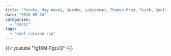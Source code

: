 ```yaml
---
title: "Porchy, May Wave$, Jeembo, Loqiemean, Thomas Mraz, Tveth, Souloud, Markul, Oxxxymiron - Konstrukt"
date: "2018-09-24"
categories:
  - "music"
tags:
  - "cool russian rap"
---
```

<!--more-->
{{< youtube "1g1XM-FgzJQ" >}}
